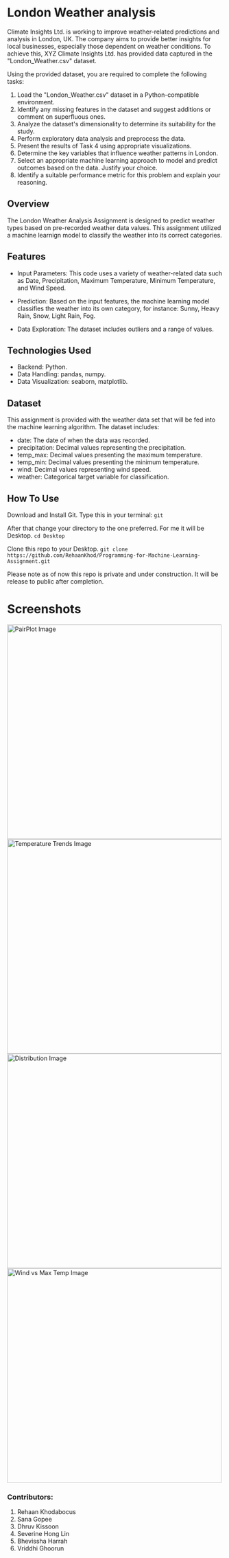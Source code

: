 # London Weather analysis
Climate Insights Ltd. is working to improve weather-related predictions and
analysis in London, UK. The company aims to provide better insights for local
businesses, especially those dependent on weather conditions. To achieve
this, XYZ Climate Insights Ltd. has provided data captured in the
"London_Weather.csv" dataset.


Using the provided dataset, you are required to complete the following tasks:
1. Load the "London_Weather.csv" dataset in a Python-compatible
environment.
2. Identify any missing features in the dataset and suggest additions or
comment on superfluous ones.
3. Analyze the dataset's dimensionality to determine its suitability for the
study.
4. Perform exploratory data analysis and preprocess the data.
5. Present the results of Task 4 using appropriate visualizations.
6. Determine the key variables that influence weather patterns in London.
7. Select an appropriate machine learning approach to model and predict
outcomes based on the data. Justify your choice.
8. Identify a suitable performance metric for this problem and explain your
reasoning.


## Overview
The London Weather Analysis Assignment is designed to predict weather types based on pre-recorded weather data values. This assignment utilized a machine learnign model to classify the weather into its correct categories.


## Features
- Input Parameters: This code uses a variety of weather-related data such as Date, Precipitation, Maximum Temperature, Minimum Temperature, and Wind Speed.
- Prediction: Based on the input features, the machine learning model classifies the weather into its own category, for instance: Sunny, Heavy Rain, Snow, Light Rain, Fog.

- Data Exploration: The dataset includes outliers and a range of values.

## Technologies Used
-	Backend: Python.
-	Data Handling: pandas, numpy.
-	Data Visualization: seaborn, matplotlib.

## Dataset
This assignment is provided with the weather data set that will be fed into the machine learning algorithm. The dataset includes:
-	date: The date of when the data was recorded.
-	precipitation: Decimal values representing the precipitation.
-	temp_max: Decimal values presenting the maximum temperature.
-	temp_min: Decimal values presenting the minimum temperature.
-	wind: Decimal values representing wind speed.
-	weather: Categorical target variable for classification.

## How To Use
Download and Install Git. Type this in your terminal:
``git``

After that change your directory to the one preferred. For me it will be Desktop.
``cd Desktop``

Clone this repo to your Desktop.
``git clone https://github.com/RehaanKhod/Programming-for-Machine-Learning-Assignment.git``

Please note as of now this repo is private and under construction. It will be release to public after completion.

# Screenshots

<img width="500" alt="PairPlot Image" src = https://github.com/user-attachments/assets/d1705ab9-c98d-417e-bca6-365306775ffd> 
<img width="500" alt="Temperature Trends Image" src =  https://github.com/user-attachments/assets/219223dd-54e2-4842-8c98-3552ac2489ae>
<img width="500" alt="Distribution Image" src = https://github.com/user-attachments/assets/33d94528-1cfc-4a4f-a371-5e5a8cb58808>
<img width="500" alt="Wind vs Max Temp Image" src = https://github.com/user-attachments/assets/8e0289ea-385b-4c23-b9ed-4f1820283395>



### Contributors:
1. Rehaan Khodabocus
2. Sana Gopee
3. Dhruv Kissoon
4. Severine Hong Lin
5. Bhevissha Harrah
6. Vriddhi Ghoorun
